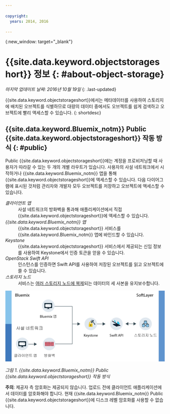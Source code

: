 ```yaml
---

copyright:
  years: 2014, 2016

---
```


{:new_window: target="_blank"}

# {{site.data.keyword.objectstorageshort}} 정보  {: #about-object-storage} 

*마지막 업데이트 날짜: 2016년 10월 19일*
{: .last-updated}

{{site.data.keyword.objectstorageshort}}에서는 메타데이터를 사용하여 스토리지에 배치된 오브젝트를 식별하므로 대량의 데이터 중에서도 오브젝트를 쉽게 검색하고 오브젝트에 빨리 액세스할 수 있습니다.
{: shortdesc}


## {{site.data.keyword.Bluemix_notm}} Public {{site.data.keyword.objectstorageshort}} 작동 방식 {: #public}

Public {{site.data.keyword.objectstorageshort}}에는 계정을 프로비저닝할 때 사용자가 따라갈 수 있는 두 개의 개별 라우트가 있습니다. 사용자의 사설 네트워크에서 시작하거나 {{site.data.keyword.Bluemix_notm}} 앱을 통해 {{site.data.keyword.objectstorageshort}}에 액세스할 수 있습니다. 다음 다이어그램에 표시된 것처럼 관리자와 개발자 모두 오브젝트를 저장하고 오브젝트에 액세스할 수 있습니다. 

<dl>
  <dt><dfn> 클라이언트 앱 </dfn></dt>
  <dd> 사설 네트워크의 방화벽을 통과해 애플리케이션에서 직접 {{site.data.keyword.objectstorageshort}}에 액세스할 수 있습니다. </dd>
  <dt><dfn> {{site.data.keyword.Bluemix_notm}} 앱 </dfn></dt>
  <dd> {{site.data.keyword.objectstorageshort}} 서비스를 {{site.data.keyword.Bluemix_notm}} 앱에 바인드할 수 있습니다. </dd>
  <dt><dfn> Keystone </dfn></dt>
  <dd> {{site.data.keyword.objectstorageshort}} 서비스에서 제공되는 신임 정보를 사용하여 Keystone에서 인증 토큰을 얻을 수 있습니다. </dd>
  <dt><dfn> OpenStack Swift API</dfn></dt>
  <dd> 인스턴스를 인증하면 Swift API를 사용하여 저장된 오브젝트를 읽고 오브젝트에 쓸 수 있습니다. </dd>
  <dt><dfn> 스토리지 노드 </dfn></dt>
  <dd> 서비스는 <a href="http://docs.openstack.org/developer/swift/overview_replication.html">여러 스토리지 노드에 복제</a>되는 데이터의 세 사본을 유지보수합니다. </dd>
</dl>

![다이어그램에 표시된 것처럼 위에 쓰여진 대로 {{site.data.keyword.objectstorageshort}}가 작동하는 방식](images/OS_howitworks.png)

*그림 1. {{site.data.keyword.Bluemix_notm}} Public {{site.data.keyword.objectstorageshort}} 작동 방식*

**주의**: 제공자 측 암호화는 제공되지 않습니다. 업로드 전에 클라이언트 애플리케이션에서 데이터를 암호화해야 합니다. 현재 {{site.data.keyword.Bluemix_notm}} Public {{site.data.keyword.objectstorageshort}}에 디스크 레벨 암호화를 사용할 수 없습니다. 
